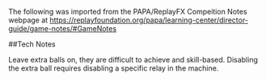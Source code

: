 The following was imported from the PAPA/ReplayFX Compeition Notes webpage at https://replayfoundation.org/papa/learning-center/director-guide/game-notes/#GameNotes

##Tech Notes
            
Leave extra balls on, they are difficult to achieve and skill-based. Disabling the extra ball requires disabling a specific relay in the machine.